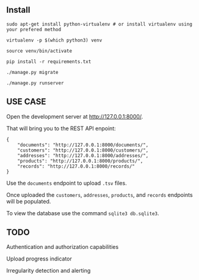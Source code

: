 ## Install
```
sudo apt-get install python-virtualenv # or install virtualenv using your prefered method 

virtualenv -p $(which python3) venv

source venv/bin/activate

pip install -r requirements.txt

./manage.py migrate

./manage.py runserver
```

## USE CASE

Open the development server at http://127.0.0.1:8000/.

That will bring you to the REST API enpoint:
```
{
    "documents": "http://127.0.0.1:8000/documents/",
    "customers": "http://127.0.0.1:8000/customers/",
    "addresses": "http://127.0.0.1:8000/addresses/",
    "products": "http://127.0.0.1:8000/products/",
    "records": "http://127.0.0.1:8000/records/"
}
```

Use the `documents` endpoint to upload `.tsv` files.

Once uploaded the `customers`, `addresses`, `products`, and `records` endpoints will be populated.

To view the database use the command `sqlite3 db.sqlite3`.

## TODO

Authentication and authorization capabilities

Upload progress indicator

Irregularity detection and alerting
